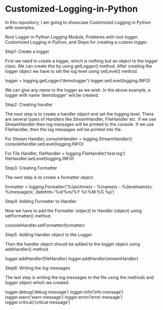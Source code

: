 # Customized-Logging-in-Python

In this repository, I am going to showcase Customized Logging in Python with examples.

Root Logger in Python Logging Module, Problems with root logger. Customized Logging in Python, and Steps for creating a custom logger.

Step1: Create a logger

First we need to create a logger, which is nothing but an object to the logger class. We can create this by using getLogger() method. After creating the logger object we have to set the log level using setLevel() method.

logger = logging.getLogger(‘demologger’)
logger.setLevel(logging.INFO)

We can give any name to the logger as we wish. In the above example, a logger with name ‘demologger’ will be created.

Step2: Creating handler

The next step is to create a handler object and set the logging level. There are several types of Handlers like StreamHandler, FileHandler etc. If we use StreamHandler then log messages will be printed to the console. If we use FileHandler, then the log messages will be printed into file.

For Stream Handler,
consoleHandler = logging.StreamHandler()
consoleHandler.setLevel(logging.INFO)

For File Handler,
fileHandler = logging.FileHandler(‘test.log’)
fileHandler.setLevel(logging.INFO)

Step3: Creating Formatter

The next step is to create a formatter object.

formatter = logging.Formatter(‘%(asctime)s – %(name)s – %(levelname)s:
%(message)s’, datefmt=’%d/%m/%Y %I:%M:%S %p’)

Step4: Adding Formatter to Handler

Now we have to add the Formatter (object) to Handler (object) using setFormatter() method.

consoleHandler.setFormatter(formatter)

Step5: Adding Handler object to the Logger

Then the handler object should be added to the logger object using addHandler() method.

logger.addHandler(fileHandler)
logger.addHandler(streamHandler)

Step6: Writing the log messages

The last step is writing the log messages to the file using the methods and logger object which we created.

logger.debug(‘debug message’)
logger.info(‘info message’)
logger.warn(‘warn message’)
logger.error(‘error message’)
logger.critical(‘critical message’)
